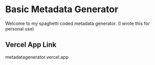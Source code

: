 # Basic Metadata Generator

Welcome to my spaghetti coded metadata generator. (I wrote this for personal use)

## Vercel App Link

metadatagenerator.vercel.app
